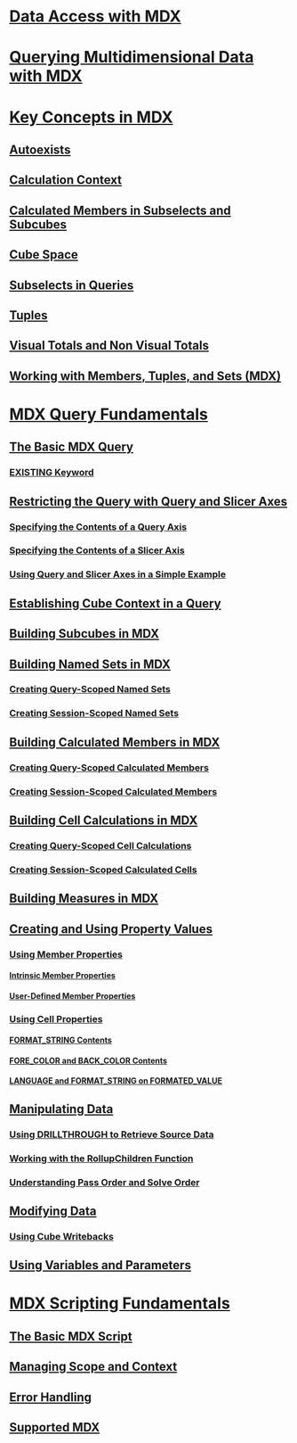 # [Data Access with MDX](multidimensional-model-data-access-analysis-services-multidimensional-data.md)
# [Querying Multidimensional Data with MDX](querying-multidimensional-data-with-mdx.md)
# [Key Concepts in MDX](../key-concepts-in-mdx-analysis-services.md)
## [Autoexists](autoexists.md)
## [Calculation Context](calculation-context.md)
## [Calculated Members in Subselects and Subcubes](calculated-members-in-subselects-and-subcubes.md)
## [Cube Space](cube-space.md)
## [Subselects in Queries](subselects-in-queries.md)
## [Tuples](tuples.md)
## [Visual Totals and Non Visual Totals](visual-totals-and-non-visual-totals.md)
## [Working with Members, Tuples, and Sets (MDX)](working-with-members-tuples-and-sets-mdx.md)
# [MDX Query Fundamentals](mdx-query-fundamentals-analysis-services.md)
## [The Basic MDX Query](mdx-query-the-basic-query.md)
### [EXISTING Keyword](mdx-query-existing-keyword.md)
## [Restricting the Query with Query and Slicer Axes](mdx-query-and-slicer-axes-restricting-the-query.md)
### [Specifying the Contents of a Query Axis](mdx-query-and-slicer-axes-specify-the-contents-of-a-query-axis.md)
### [Specifying the Contents of a Slicer Axis](mdx-query-and-slicer-axes-specify-the-contents-of-a-slicer-axis.md)
### [Using Query and Slicer Axes in a Simple Example](mdx-query-and-slicer-axes-using-axes-in-a-simple-example.md)
## [Establishing Cube Context in a Query](establishing-cube-context-in-a-query-mdx.md)
## [Building Subcubes in MDX](building-subcubes-in-mdx-mdx.md)
## [Building Named Sets in MDX](mdx-named-sets-building-named-sets.md)
### [Creating Query-Scoped Named Sets](mdx-named-sets-creating-query-scoped-named-sets.md)
### [Creating Session-Scoped Named Sets](mdx-named-sets-creating-session-scoped-named-sets.md)
## [Building Calculated Members in MDX](mdx-calculated-members-building-calculated-members.md)
### [Creating Query-Scoped Calculated Members](mdx-calculated-members-query-scoped-calculated-members.md)
### [Creating Session-Scoped Calculated Members](mdx-calculated-members-session-scoped-calculated-members.md)
## [Building Cell Calculations in MDX](mdx-cell-calculations-build-cell-calculations.md)
### [Creating Query-Scoped Cell Calculations](mdx-cell-calculations-query-scoped-cell-calculations.md)
### [Creating Session-Scoped Calculated Cells](mdx-cell-calculations-session-scoped-calculated-cells.md)
## [Building Measures in MDX](mdx-building-measures.md)
## [Creating and Using Property Values](../../creating-and-using-property-values-mdx.md)
### [Using Member Properties](mdx-member-properties.md)
#### [Intrinsic Member Properties](mdx-member-properties-intrinsic-member-properties.md)
#### [User-Defined Member Properties](mdx-member-properties-user-defined-member-properties.md)
### [Using Cell Properties](mdx-cell-properties-using-cell-properties.md)
#### [FORMAT_STRING Contents](mdx-cell-properties-format-string-contents.md)
#### [FORE_COLOR and BACK_COLOR Contents](mdx-cell-properties-fore-color-and-back-color-contents.md)
#### [LANGUAGE and FORMAT_STRING on FORMATED_VALUE](mdx-cell-properties-formatted-value-property.md)
## [Manipulating Data](mdx-data-manipulation-manipulating-data.md)
### [Using DRILLTHROUGH to Retrieve Source Data](mdx-data-manipulation-retrieve-source-data-using-drillthrough.md)
### [Working with the RollupChildren Function](mdx-data-manipulation-rollupchildren-function.md)
### [Understanding Pass Order and Solve Order](mdx-data-manipulation-understanding-pass-order-and-solve-order.md)
## [Modifying Data](mdx-data-modification-modifying-data.md)
### [Using Cube Writebacks](mdx-data-modification-using-cube-writebacks.md)
## [Using Variables and Parameters](using-variables-and-parameters-mdx.md)
# [MDX Scripting Fundamentals](mdx-scripting-fundamentals-analysis-services.md)
## [The Basic MDX Script](the-basic-mdx-script-mdx.md)
## [Managing Scope and Context](managing-scope-and-context-mdx.md)
## [Error Handling](error-handling-mdx.md)
## [Supported MDX](supported-mdx-mdx.md)

